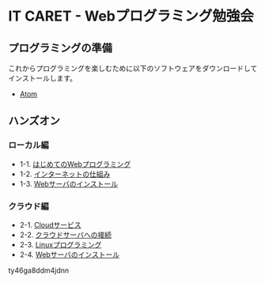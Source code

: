 # IT CARET - Webプログラミング勉強会

## プログラミングの準備

これからプログラミングを楽しむために以下のソフトウェアをダウンロードしてインストールします。

+ <a href="https://atom.io/" target="_blank" >Atom</a>

## ハンズオン

### ローカル編
+ 1-1. <a href="01_html.md">はじめてのWebプログラミング</a>
+ 1-2. <a href="02_web.md">インターネットの仕組み</a>
+ 1-3. <a href="03_caddy.md">Webサーバのインストール</a>

### クラウド編
+ 2-1. <a href="04_cloud.md">Cloudサービス</a>
+ 2-2. <a href="05_ssh.md">クラウドサーバへの接続</a>
+ 2-3. <a href="06_linux.md">Linuxプログラミング</a>
+ 2-4. <a href="07_apache.md">Webサーバのインストール</a>



ty46ga8ddm4jdnn
